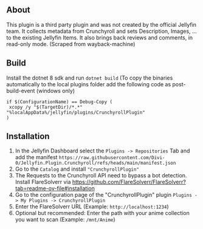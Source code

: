 ## About

This plugin is a third party plugin and was not created by the official Jellyfin team.
It collects metadata from Crunchyroll and sets Description, Images, ... to the existing Jellyfin Items.
It also brings back reviews and comments, in read-only mode. (Scraped from wayback-machine)

## Build

Install the dotnet 8 sdk and run `dotnet build` 
(To copy the binaries automatically to the local plugins folder add the following code as post-build-event (windows only)
```
if $(ConfigurationName) == Debug-Copy (
 xcopy /y "$(TargetDir)/*.*" "%localAppData%/jellyfin/plugins/CrunchyrollPlugin"
)
```

## Installation
1. In the Jellyfin Dashboard select the `Plugins -> Repositories` Tab and add the manifest `https://raw.githubusercontent.com/Divi-0/Jellyfin.Plugin.Crunchyroll/refs/heads/main/manifest.json`
2. Go to the `Catalog` and install `"CrunchyrollPlugin"`
3. The Requests to the Crunchyroll API need to bypass a bot detection. Install FlareSolverr via https://github.com/FlareSolverr/FlareSolverr?tab=readme-ov-file#installation
4. Go to the configuration page of the "CrunchyrollPlugin" plugin ``Plugins -> My Plugins -> CrunchyrollPlugin``
5. Enter the FlareSolverr URL (Example: `http://localhost:1234`)
6. Optional but recommended: Enter the path with your anime collection you want to scan (Example: `/mnt/Anime`)